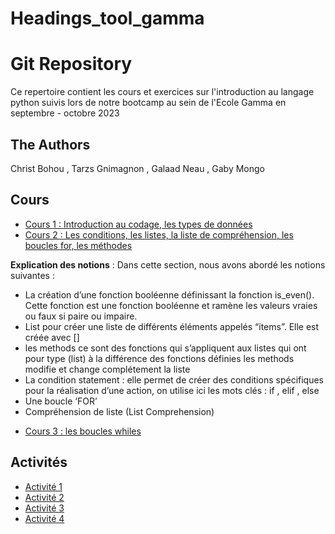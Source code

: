 # Headings_tool_gamma
# Git Repository  

Ce repertoire contient les cours et exercices sur l'introduction au langage python suivis lors de notre bootcamp au sein de l'Ecole Gamma en septembre - octobre 2023

## The Authors

Christ Bohou , Tarzs Gnimagnon , Galaad Neau , Gaby Mongo

## Cours

* [Cours 1 : Introduction au codage, les types de données](cours/Introduction_Python_1.ipynb)
* [Cours 2 : Les conditions, les listes, la liste de compréhension, les boucles for, les méthodes ](cours/Introduction_Python_2.ipynb)

**Explication des notions** : Dans cette section, nous avons abordé les notions suivantes :

- La création d’une fonction booléenne  définissant la fonction is_even().  
  Cette fonction est une fonction booléenne et ramène les valeurs vraies ou faux si paire ou impaire.
- List pour créer une liste de différents éléments appelés “items”. Elle est créée avec []
- les methods ce sont des fonctions qui s’appliquent aux listes qui ont pour type (list) à la différence des fonctions définies les methods modifie et change complétement la liste
- La condition statement : elle permet de créer des conditions spécifiques pour la réalisation d’une action, on utilise ici les mots clés : if , elif , else
- Une boucle ‘FOR’
- Compréhension de liste (List Comprehension)
* [Cours 3 : les boucles whiles](cours/Introduction_Python_3.ipynb)
  

## Activités


* [Activité 1](activites/Introduction_Python_1_Activite.ipynb)
* [Activité 2](activites/Introduction_Python_2_Activite.ipynb)
* [Activité 3](activites/Introduction_Python_3_Activite.ipynb)
* [Activité 4](activites/Homework.py)
